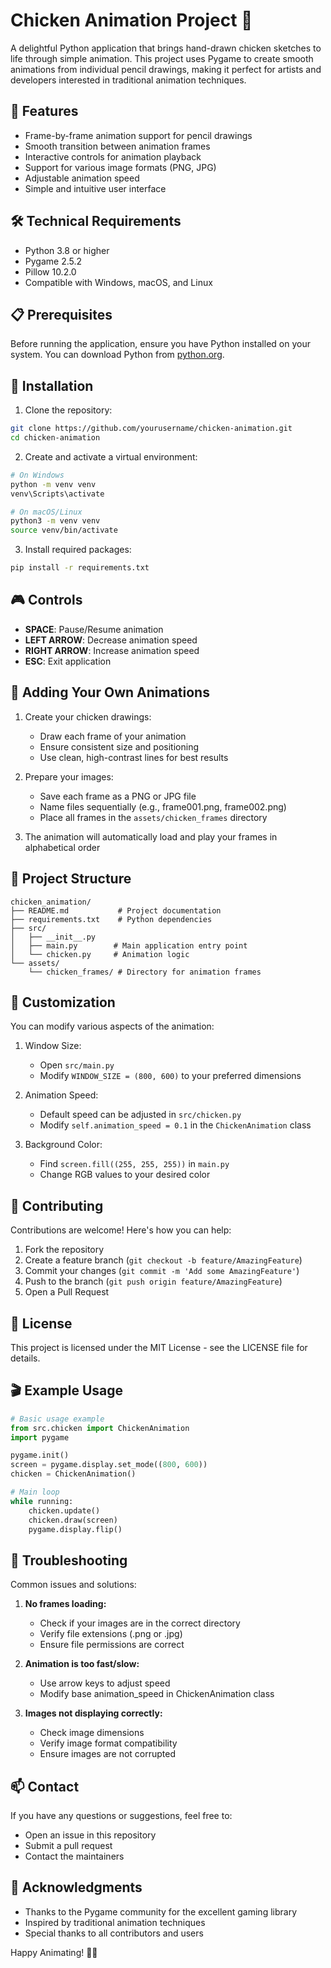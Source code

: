 # Chicken Animation Project 🐔

A delightful Python application that brings hand-drawn chicken sketches to life through simple animation. This project uses Pygame to create smooth animations from individual pencil drawings, making it perfect for artists and developers interested in traditional animation techniques.

## 🌟 Features

- Frame-by-frame animation support for pencil drawings
- Smooth transition between animation frames
- Interactive controls for animation playback
- Support for various image formats (PNG, JPG)
- Adjustable animation speed
- Simple and intuitive user interface

## 🛠️ Technical Requirements

- Python 3.8 or higher
- Pygame 2.5.2
- Pillow 10.2.0
- Compatible with Windows, macOS, and Linux

## 📋 Prerequisites

Before running the application, ensure you have Python installed on your system. You can download Python from [python.org](https://python.org).

## 🚀 Installation

1. Clone the repository:
```bash
git clone https://github.com/yourusername/chicken-animation.git
cd chicken-animation
```

2. Create and activate a virtual environment:
```bash
# On Windows
python -m venv venv
venv\Scripts\activate

# On macOS/Linux
python3 -m venv venv
source venv/bin/activate
```

3. Install required packages:
```bash
pip install -r requirements.txt
```

## 🎮 Controls

- **SPACE**: Pause/Resume animation
- **LEFT ARROW**: Decrease animation speed
- **RIGHT ARROW**: Increase animation speed
- **ESC**: Exit application

## 🎨 Adding Your Own Animations

1. Create your chicken drawings:
   - Draw each frame of your animation
   - Ensure consistent size and positioning
   - Use clean, high-contrast lines for best results

2. Prepare your images:
   - Save each frame as a PNG or JPG file
   - Name files sequentially (e.g., frame001.png, frame002.png)
   - Place all frames in the `assets/chicken_frames` directory

3. The animation will automatically load and play your frames in alphabetical order

## 📁 Project Structure

```
chicken_animation/
├── README.md           # Project documentation
├── requirements.txt    # Python dependencies
├── src/
│   ├── __init__.py
│   ├── main.py        # Main application entry point
│   └── chicken.py     # Animation logic
└── assets/
    └── chicken_frames/ # Directory for animation frames
```

## 🔧 Customization

You can modify various aspects of the animation:

1. Window Size:
   - Open `src/main.py`
   - Modify `WINDOW_SIZE = (800, 600)` to your preferred dimensions

2. Animation Speed:
   - Default speed can be adjusted in `src/chicken.py`
   - Modify `self.animation_speed = 0.1` in the `ChickenAnimation` class

3. Background Color:
   - Find `screen.fill((255, 255, 255))` in `main.py`
   - Change RGB values to your desired color

## 🤝 Contributing

Contributions are welcome! Here's how you can help:

1. Fork the repository
2. Create a feature branch (`git checkout -b feature/AmazingFeature`)
3. Commit your changes (`git commit -m 'Add some AmazingFeature'`)
4. Push to the branch (`git push origin feature/AmazingFeature`)
5. Open a Pull Request

## 📝 License

This project is licensed under the MIT License - see the LICENSE file for details.

## 🎬 Example Usage

```python
# Basic usage example
from src.chicken import ChickenAnimation
import pygame

pygame.init()
screen = pygame.display.set_mode((800, 600))
chicken = ChickenAnimation()

# Main loop
while running:
    chicken.update()
    chicken.draw(screen)
    pygame.display.flip()
```

## 🐛 Troubleshooting

Common issues and solutions:

1. **No frames loading:**
   - Check if your images are in the correct directory
   - Verify file extensions (.png or .jpg)
   - Ensure file permissions are correct

2. **Animation is too fast/slow:**
   - Use arrow keys to adjust speed
   - Modify base animation_speed in ChickenAnimation class

3. **Images not displaying correctly:**
   - Check image dimensions
   - Verify image format compatibility
   - Ensure images are not corrupted

## 📫 Contact

If you have any questions or suggestions, feel free to:
- Open an issue in this repository
- Submit a pull request
- Contact the maintainers

## 🙏 Acknowledgments

- Thanks to the Pygame community for the excellent gaming library
- Inspired by traditional animation techniques
- Special thanks to all contributors and users

Happy Animating! 🎨✨
